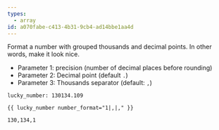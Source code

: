 ```yaml
---
types:
  - array
id: a070fabe-c413-4b31-9cb4-ad14bbe1aa4d
---
```

Format a number with grouped thousands and decimal points. In other words, make it look nice.  

- Parameter 1: precision (number of decimal places before rounding)
- Parameter 2: Decimal point (default `.`)
- Parameter 3: Thousands separator (default: `,`)

```.language-yaml
lucky_number: 130134.109
```

```
{{ lucky_number number_format="1|,|," }}
```

```.language-output
130,134,1
```
